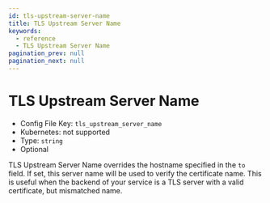 ```yaml
---
id: tls-upstream-server-name
title: TLS Upstream Server Name
keywords:
  - reference
  - TLS Upstream Server Name
pagination_prev: null
pagination_next: null
---
```


# TLS Upstream Server Name

- Config File Key: `tls_upstream_server_name`
- Kubernetes: not supported
- Type: `string`
- Optional

TLS Upstream Server Name overrides the hostname specified in the `to` field. If set, this server name will be used to verify the certificate name. This is useful when the backend of your service is a TLS server with a valid certificate, but mismatched name.
